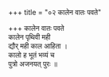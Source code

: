 +++
title = "०२ कालेन वातः पवते"

+++
कालेन वातः पवते  
कालेन पृथिवी मही  
द्यौर् मही काल आहिता ।  
कालो ह भूतं भव्यं च  
पुत्रो अजनयत् पुरः ॥